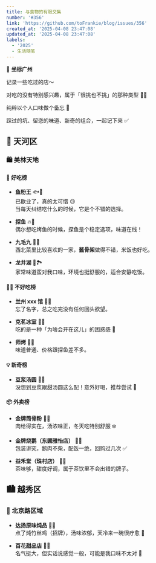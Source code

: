 ```yaml
---
title: 与食物的有限交集
number: '#356'
link: 'https://github.com/toFrankie/blog/issues/356'
created_at: '2025-04-08 23:47:08'
updated_at: '2025-04-08 23:47:08'
labels:
  - '2025'
  - 生活随笔
---
```

📍 **坐标广州**

记录一些吃过的店～  

对吃的没有特别感兴趣，属于「很挑也不挑」的那种类型 🤷‍♀️  

纯粹以个人口味做个备忘 📝  

踩过的坑、留恋的味道、新奇的组合，一起记下来 ✅


## 🌇 天河区

### 🛍 美林天地

#### 🥢 好吃榜

- **鱼粉王** 🐟🍜  
  已歇业了，真的太可惜 😢  
  当每天纠结吃什么的时候，它是个不错的选择。
  
- **探鱼** 🔥🐠  
  偶尔想吃烤鱼的时候，探鱼是个稳定选项，味道在线！

- **九毛九** 🥩🍚  
  西北菜里比较喜欢的一家，**酱骨架**做得不错，米饭也好吃。

- **龙井湖** 🥢🏞  
  家常味道蛮对我口味，环境也挺舒服的，适合安静吃饭。

#### 🙅‍♀️ 不好吃榜

- **兰州 xxx 馆** 🍜🚫  
  忘了名字，总之吃完没有任何回头欲望。

- **克茗冰室** 🧊🥪  
  吃的是一种「为啥会开在这儿」的困惑感 😬

- **师烤** 🍢💸  
  味道普通、价格跟探鱼差不多。

#### 💡 新奇榜

- **豆浆汤圆** 🫘🍡  
  没想到豆浆跟甜汤圆这么配！意外好喝，推荐尝试 🎉

#### 📦 外卖榜

- **金牌筒骨粉** 🦴🍲  
  肉给得实在，汤浓味正，冬天吃特别舒服 ❄️

- **金牌烧鹅（东圃雅怡店）** 🍗🍚  
  包装讲究，鹅肉不柴，配饭一绝，回购过几次 ✅

- **益禾堂（珠村店）** 🍹🧋  
  茶味够，甜度好调，属于茶饮里不会出错的牌子。

## 🏙 越秀区

### 🧭 北京路区域

- **达扬原味炖品** 🍲🐔  
  点了炖竹丝鸡（招牌），汤味浓郁，天冷来一碗很疗愈 🧣

- **百花甜品店** 🍧🌸  
  名气挺大，但实话说感觉一般，可能是我口味不太对 🧐
